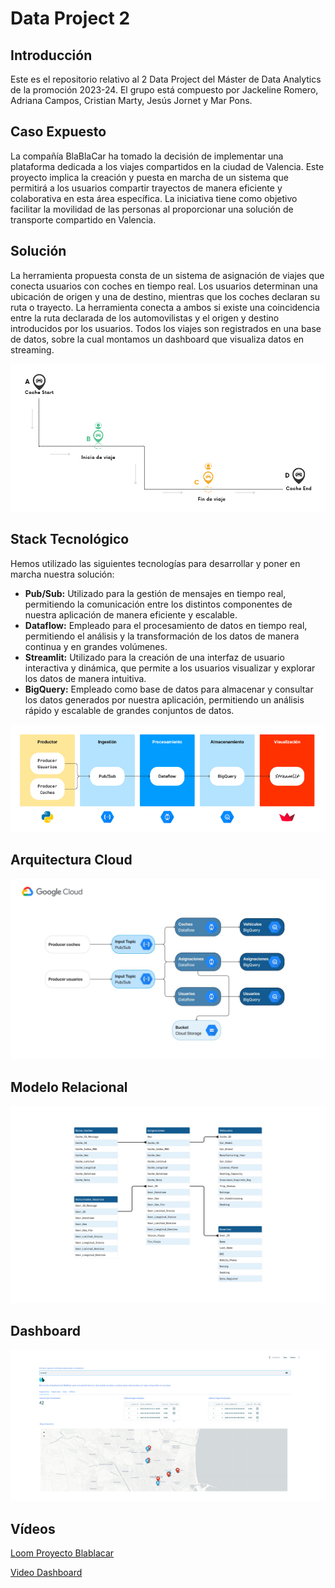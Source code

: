 # Data Project 2

## Introducción

Este es el repositorio relativo al 2 Data Project del Máster de Data Analytics de la promoción 2023-24. El grupo está compuesto por Jackeline Romero, Adriana Campos, Cristian Marty, Jesús Jornet y Mar Pons.

## Caso Expuesto

La compañía BlaBlaCar ha tomado la decisión de implementar una plataforma dedicada a los viajes compartidos en la ciudad de Valencia. Este proyecto implica la creación y puesta en marcha de un sistema que permitirá a los usuarios compartir trayectos de manera eficiente y colaborativa en esta área específica. La iniciativa tiene como objetivo facilitar la movilidad de las personas al proporcionar una solución de transporte compartido en Valencia.

## Solución

La herramienta propuesta consta de un sistema de asignación de viajes que conecta usuarios con coches en tiempo real. Los usuarios determinan una ubicación de origen y una de destino, mientras que los coches declaran su ruta o trayecto. La herramienta conecta a ambos si existe una coincidencia entre la ruta declarada de los automovilistas y el origen y destino introducidos por los usuarios. Todos los viajes son registrados en una base de datos, sobre la cual montamos un dashboard que visualiza datos en streaming.

![Stack](./imagenes/solucion.png)

## Stack Tecnológico

Hemos utilizado las siguientes tecnologías para desarrollar y poner en marcha nuestra solución:

- **Pub/Sub:** Utilizado para la gestión de mensajes en tiempo real, permitiendo la comunicación entre los distintos componentes de nuestra aplicación de manera eficiente y escalable.
- **Dataflow:** Empleado para el procesamiento de datos en tiempo real, permitiendo el análisis y la transformación de los datos de manera continua y en grandes volúmenes.
- **Streamlit:** Utilizado para la creación de una interfaz de usuario interactiva y dinámica, que permite a los usuarios visualizar y explorar los datos de manera intuitiva.
- **BigQuery:** Empleado como base de datos para almacenar y consultar los datos generados por nuestra aplicación, permitiendo un análisis rápido y escalable de grandes conjuntos de datos. 

![Stack](./imagenes/stack.png)


## Arquitectura Cloud

![Arquitectura](./imagenes/arquitectura_final.jpeg)



## Modelo Relacional

![Modelo](./imagenes/modelo_relacional.png)




## Dashboard

![Modelo](./imagenes/dashboard.png)


## Vídeos

[Loom Proyecto Blablacar](https://drive.google.com/file/d/1hVokuxiNwS3bkqmrpsQcICymLkjE-EI2/view?usp=sharing)

[Video Dashboard](https://drive.google.com/file/d/1xSlbGHDRIeU5MVcBE5jggkz-3SBLmxLF/view?usp=sharing)
